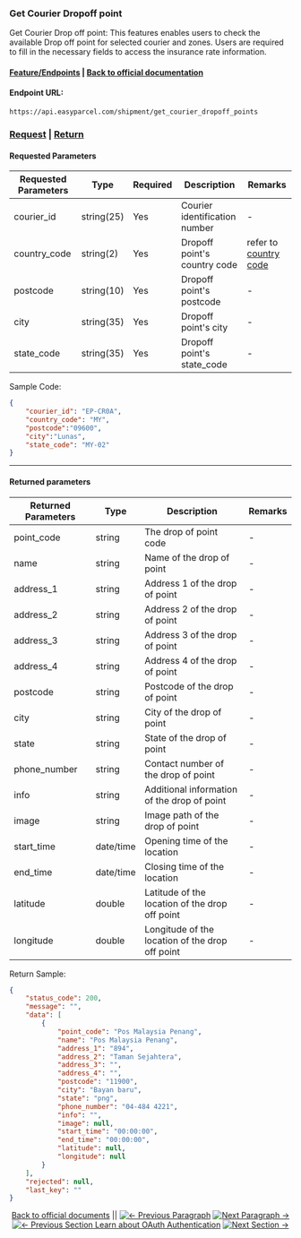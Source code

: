 ### Get Courier Dropoff point
Get Courier Drop off point: This features enables users to check the available Drop off point for selected courier and zones. Users are required to fill in the necessary fields to access the insurance rate information.

#### [Feature/Endpoints](../README.md)  |  [Back to official documentation](../../README.md) 

#### Endpoint URL: 
```
https://api.easyparcel.com/shipment/get_courier_dropoff_points
```

### [Request](#Requested-Parameters)  |  [Return](#Returned-Parameters) 

#### Requested Parameters

| Requested Parameters | Type       | Required | Description                   | Remarks                                                     |
| -------------------- | ---------- | -------- | ----------------------------- | ----------------------------------------------------------- |
| courier_id           | string(25) | Yes      | Courier identification number | -                                                           |
| country_code         | string(2)  | Yes      | Dropoff point's country code  | refer to [country code](../../References/country_code.md) |
| postcode             | string(10) | Yes      | Dropoff point's postcode      | -                                                           |
| city                 | string(35) | Yes      | Dropoff point's city          | -                                                           |
| state_code           | string(35) | Yes      | Dropoff point's state_code    | -                                                           |

Sample Code:
```json
{
    "courier_id": "EP-CR0A",
    "country_code": "MY",
    "postcode":"09600",
    "city":"Lunas",
    "state_code": "MY-02"
}

```

 --- 

#### Returned parameters

| Returned Parameters | Type      | Description                                     | Remarks |
| ------------------- | --------- | ----------------------------------------------- | ------- |
| point_code          | string    | The drop of point code                          | -       |
| name                | string    | Name of the drop of point                       | -       |
| address_1           | string    | Address 1 of the drop of point                  | -       |
| address_2           | string    | Address 2 of the drop of point                  | -       |
| address_3           | string    | Address 3 of the drop of point                  | -       |
| address_4           | string    | Address 4 of the drop of point                  | -       |
| postcode            | string    | Postcode of the drop of point                   | -       |
| city                | string    | City of the drop of point                       | -       |
| state               | string    | State of the drop of point                      | -       |
| phone_number        | string    | Contact number of the drop of point             | -       |
| info                | string    | Additional information of the drop of point     | -       |
| image               | string    | Image path of the drop of point                 | -       |
| start_time          | date/time | Opening time of the location                    | -       |
| end_time            | date/time | Closing time of the location                    | -       |
| latitude            | double    | Latitude of the location of the drop off point  | -       |
| longitude           | double    | Longitude of the location of the drop off point | -       |

Return Sample:
```json
{
    "status_code": 200,
    "message": "",
    "data": [
        {
            "point_code": "Pos Malaysia Penang",
            "name": "Pos Malaysia Penang",
            "address_1": "894",
            "address_2": "Taman Sejahtera",
            "address_3": "",
            "address_4": "",
            "postcode": "11900",
            "city": "Bayan baru",
            "state": "png",
            "phone_number": "04-484 4221",
            "info": "",
            "image": null,
            "start_time": "00:00:00",
            "end_time": "00:00:00",
            "latitude": null,
            "longitude": null
        }
    ],
    "rejected": null,
    "last_key": ""
}

```
<div align="center">

[Back to official documents](../README.md) ||
[![← Previous Paragraph](https://img.shields.io/badge/←_Previous_Paragraph-FF7733?style=flat-square)](Features/Shipping/2.get_insurance_quotation.md)
[![Next Paragraph →](https://img.shields.io/badge/Next_Paragraph_→-00CC88?style=flat-square)](Features/Shipping/4.submit_shipment_orders.md)
[![← Previous Section Learn about OAuth Authentication](https://img.shields.io/badge/←_Previous_Section_Learn_about_OAuth_Authentication-FF7733?style=flat-square)](/oauth_authentication.md)
[![Next Section →](https://img.shields.io/badge/Next_Section_→-00CC88?style=flat-square)](/Features/OnDemand/1.get_ondemand_quotation.md)

</div>

